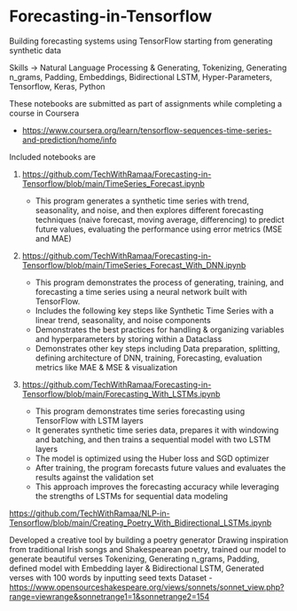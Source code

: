 # Forecasting-in-Tensorflow

Building forecasting systems using TensorFlow starting from generating synthetic data

Skills -> Natural Language Processing & Generating, Tokenizing, Generating n_grams, Padding, Embeddings, Bidirectional LSTM, Hyper-Parameters, Tensorflow, Keras, Python

These notebooks are submitted as part of assignments while completing a course in Coursera
* https://www.coursera.org/learn/tensorflow-sequences-time-series-and-prediction/home/info

Included notebooks are

1) https://github.com/TechWithRamaa/Forecasting-in-Tensorflow/blob/main/TimeSeries_Forecast.ipynb
    * This program generates a synthetic time series with trend, seasonality, and noise, and then explores different forecasting techniques (naive forecast, moving average, differencing)
      to predict future values, evaluating the performance using error metrics (MSE and MAE)

2) https://github.com/TechWithRamaa/Forecasting-in-Tensorflow/blob/main/TimeSeries_Forecast_With_DNN.ipynb
   * This program demonstrates the process of generating, training, and forecasting a time series using a neural network built with TensorFlow.
   * Includes the following key steps like Synthetic Time Series with a linear trend, seasonality, and noise components
   * Demonstrates the best practices for handling & organizing variables and hyperparameters by storing within a Dataclass
   * Demonstrates other key steps including Data preparation, splitting, defining architecture of DNN,
     training, Forecasting, evaluation metrics like MAE & MSE & visualization

3) https://github.com/TechWithRamaa/Forecasting-in-Tensorflow/blob/main/Forecasting_With_LSTMs.ipynb
   * This program demonstrates time series forecasting using TensorFlow with LSTM layers
   * It generates synthetic time series data, prepares it with windowing and batching, and then trains a sequential model with two LSTM layers
   * The model is optimized using the Huber loss and SGD optimizer
   * After training, the program forecasts future values and evaluates the results against the validation set
   * This approach improves the forecasting accuracy while leveraging the strengths of LSTMs for sequential data modeling


https://github.com/TechWithRamaa/NLP-in-Tensorflow/blob/main/Creating_Poetry_With_Bidirectional_LSTMs.ipynb

Developed a creative tool by building a poetry generator
Drawing inspiration from traditional Irish songs and Shakespearean poetry, trained our model to generate beautiful verses
Tokenizing, Generating n_grams, Padding, defined model with Embedding layer & Bidirectional LSTM, Generated verses with 100 words by inputting seed texts
Dataset - https://www.opensourceshakespeare.org/views/sonnets/sonnet_view.php?range=viewrange&sonnetrange1=1&sonnetrange2=154

